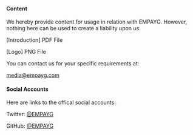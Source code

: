 #### Content

We hereby provide content for usage in relation with EMPAYG. However, nothing here can be used to create a liability upon us. 

[Introduction] PDF File

[Logo] PNG File

You can contact us for your specific requirements at:

[media@empayg.com](mailto:media@empayg.com)

#### Social Accounts

Here are links to the offical social accounts:

Twitter: [@EMPAYG](https://twitter.com/EMPAYG)

GitHub: [@EMPAYG](https://github.com/empayg)
